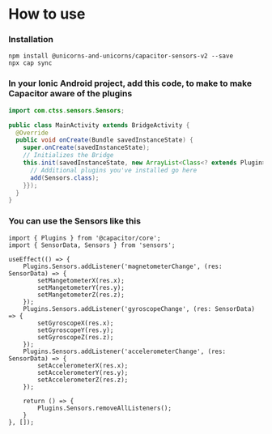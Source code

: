 # How to use

### Installation
```
npm install @unicorns-and-unicorns/capacitor-sensors-v2 --save
npx cap sync
```

### In your Ionic Android project, add this code, to make to make Capacitor aware of the plugins
```java
import com.ctss.sensors.Sensors;

public class MainActivity extends BridgeActivity {
  @Override
  public void onCreate(Bundle savedInstanceState) {
    super.onCreate(savedInstanceState);
    // Initializes the Bridge
    this.init(savedInstanceState, new ArrayList<Class<? extends Plugin>>() {{
      // Additional plugins you've installed go here
      add(Sensors.class);
    }});
  }
}
```

### You can use the Sensors like this
```tsx
import { Plugins } from '@capacitor/core';
import { SensorData, Sensors } from 'sensors';

useEffect(() => {
	Plugins.Sensors.addListener('magnetometerChange', (res: SensorData) => {
		setMangetometerX(res.x);
		setMangetometerY(res.y);
		setMangetometerZ(res.z);
	});
	Plugins.Sensors.addListener('gyroscopeChange', (res: SensorData) => {
		setGyroscopeX(res.x);
		setGyroscopeY(res.y);
		setGyroscopeZ(res.z);
	});
	Plugins.Sensors.addListener('accelerometerChange', (res: SensorData) => {
		setAccelerometerX(res.x);
		setAccelerometerY(res.y);
		setAccelerometerZ(res.z);
	});

	return () => {
		Plugins.Sensors.removeAllListeners();
	}
}, []);
```